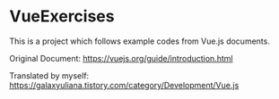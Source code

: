 # VueExercises

This is a project which follows example codes from Vue.js documents.

Original Document:
https://vuejs.org/guide/introduction.html

Translated by myself:
https://galaxyuliana.tistory.com/category/Development/Vue.js
